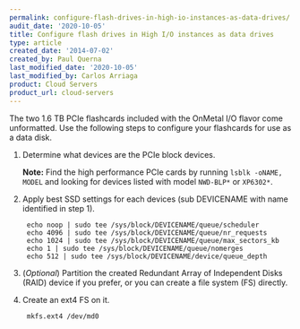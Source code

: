 ```yaml
---
permalink: configure-flash-drives-in-high-io-instances-as-data-drives/
audit_date: '2020-10-05'
title: Configure flash drives in High I/O instances as data drives
type: article
created_date: '2014-07-02'
created_by: Paul Querna
last_modified_date: '2020-10-05'
last_modified_by: Carlos Arriaga
product: Cloud Servers
product_url: cloud-servers
---
```


The two 1.6 TB PCIe flashcards included with the OnMetal I/O flavor come unformatted. Use the following steps
to configure your flashcards for use as a data disk.

1. Determine what devices are the PCIe block devices.

   **Note:** Find the high performance PCIe cards by running `lsblk -oNAME, MODEL` and looking for
   devices listed with model `NWD-BLP*` or `XP6302*`.

2. Apply best SSD settings for each devices (sub DEVICENAME with name
   identified in step 1).

        echo noop | sudo tee /sys/block/DEVICENAME/queue/scheduler
        echo 4096 | sudo tee /sys/block/DEVICENAME/queue/nr_requests
        echo 1024 | sudo tee /sys/block/DEVICENAME/queue/max_sectors_kb
        echo 1 | sudo tee /sys/block/DEVICENAME/queue/nomerges
        echo 512 | sudo tee /sys/block/DEVICENAME/device/queue_depth

3. (*Optional*) Partition the created Redundant Array of Independent Disks (RAID) device if you prefer, or you can create
   a file system (FS) directly.

4. Create an ext4 FS on it.

        mkfs.ext4 /dev/md0

